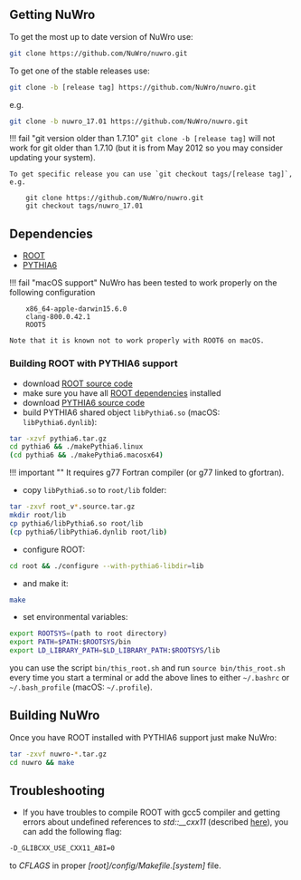 ## Getting NuWro

To get the most up to date version of NuWro use:

```bash
git clone https://github.com/NuWro/nuwro.git
```

To get one of the stable releases use:

```bash
git clone -b [release tag] https://github.com/NuWro/nuwro.git
```

e.g.

```bash
git clone -b nuwro_17.01 https://github.com/NuWro/nuwro.git
```

!!! fail "git version older than 1.7.10"
    `git clone -b [release tag]` will not work for git older than 1.7.10
    (but it is from May 2012 so you may consider updating your system).

    To get specific release you can use `git checkout tags/[release tag]`, e.g.

        git clone https://github.com/NuWro/nuwro.git
        git checkout tags/nuwro_17.01

## Dependencies

* [ROOT](https://root.cern.ch/)
* [PYTHIA6](https://pythia6.hepforge.org/)

!!! fail "macOS support"
    NuWro has been tested to work properly on the following configuration

        x86_64-apple-darwin15.6.0
        clang-800.0.42.1
        ROOT5

    Note that it is known not to work properly with ROOT6 on macOS.

### Building ROOT with PYTHIA6 support

* download [ROOT source code](http://root.cern.ch/drupal/content/downloading-root)
* make sure you have all [ROOT dependencies](http://root.cern.ch/drupal/content/build-prerequisites) installed
* download [PYTHIA6 source code](http://neutrino.ift.uni.wroc.pl/files/pythia6.tar.gz)
* build PYTHIA6 shared object `libPythia6.so` (macOS: `libPythia6.dynlib`):

```bash
tar -xzvf pythia6.tar.gz
cd pythia6 && ./makePythia6.linux 
(cd pythia6 && ./makePythia6.macosx64)
```

!!! important ""
    It requires g77 Fortran compiler (or g77 linked to gfortran).

* copy `libPythia6.so` to `root/lib` folder:

```bash
tar -zxvf root_v*.source.tar.gz
mkdir root/lib
cp pythia6/libPythia6.so root/lib
(cp pythia6/libPythia6.dynlib root/lib)
```

* configure ROOT:

```bash
cd root && ./configure --with-pythia6-libdir=lib
```

* and make it:

```bash
make
```

* set environmental variables:

```bash
export ROOTSYS=(path to root directory)
export PATH=$PATH:$ROOTSYS/bin
export LD_LIBRARY_PATH=$LD_LIBRARY_PATH:$ROOTSYS/lib
```

you can use the script `bin/this_root.sh` and run `source bin/this_root.sh` every time you start a terminal
or add the above lines to either `~/.bashrc` or `~/.bash_profile` (macOS: `~/.profile`).

## Building NuWro

Once you have ROOT installed with PYTHIA6 support just make NuWro:

```bash
tar -zxvf nuwro-*.tar.gz
cd nuwro && make
```

## Troubleshooting

* If you have troubles to compile ROOT with gcc5 compiler
and getting errors about undefined references to *std::__cxx11*
(described [here](https://gcc.gnu.org/onlinedocs/gcc-5.2.0/libstdc++/manual/manual/using_dual_abi.html)),
you can add the following flag:

```bash
-D_GLIBCXX_USE_CXX11_ABI=0
```

to *CFLAGS* in proper *[root]/config/Makefile.[system]* file.
